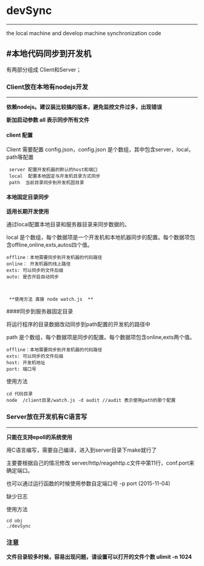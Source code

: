 # devSync
---
the local machine and develop machine synchronization code


#本地代码同步到开发机
---
有两部分组成 Client和Server；

### Client放在本地有nodejs开发
---
 **依赖nodejs。建议装比较搞的版本，避免监控文件过多，出现错误**
 
 **新加启动参数 all 表示同步所有文件**
 
#### client 配置

Client 需要配置 config.json，config.json 是个数组，其中包含server，local，path等配置

	 server 配置开发机器的默认的host和端口
	 local  配置本地固定与开发机目录方式同步
	 path  当前目录同步到开发机固目录
	 



#### 本地固定目录同步

**适用长期开发使用**

  通过local配置本地目录和服务器目录来同步数据的。
  
  local 是个数组，每个数据项是一个开发机和本地机器同步的配置。每个数据项包含offline,online,exts,autos四个值。
	
	offline：本地需要同步到开发机器的代码路径
	online： 开发机器的线上路径
	exts: 可以同步的文件后缀
	auto: 是否开启自动同步
 
 
 
	 **使用方法 直接 node watch.js  **
 
 
####同步到服务器固定目录


 将运行程序的目录数据改动同步到path配置的开发机的路径中
 
 path 是个数组，每个数据项是同步的配置。每个数据项包含online,exts两个值。
 
  	offline：本地需要同步到开发机器的代码路径
  	exts: 可以同步的文件后缀
  	host: 开发机地址
	port: 端口号

 使用方法
 
 	cd 代码目录
 	node  /client目录/watch.js -d audit //audit 表示使用path的那个配置
 	



### Server放在开发机有C语言写
---
 **只能在支持epoll的系统使用**

 用C语言编写，需要自己编译，进入到server目录下make就行了

 主要要根据自己的情况修改 server/http/reagehttp.c文件中第11行，conf.port来确定端口。

 也可以通过运行函数的时候使用参数自定端口号  -p port   (2015-11-04)



 缺少日志

 使用方法

 	cd obj
 	./devSync

 
### 注意
 
  **文件目录较多时候，容易出现问题，请设置可以打开的文件个数 ulimit -n 1024**

 
